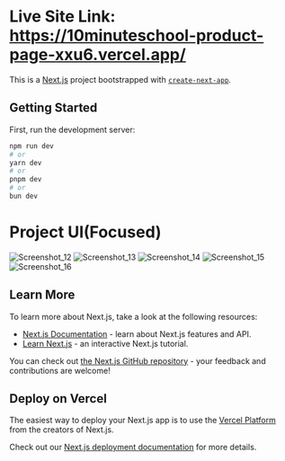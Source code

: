 # Live Site Link: https://10minuteschool-product-page-xxu6.vercel.app/

This is a [Next.js](https://nextjs.org) project bootstrapped with [`create-next-app`](https://nextjs.org/docs/app/api-reference/cli/create-next-app).

## Getting Started

First, run the development server:

```bash
npm run dev
# or
yarn dev
# or
pnpm dev
# or
bun dev
```
# Project UI(Focused)

![Screenshot_12](https://github.com/user-attachments/assets/e2e33a3a-18de-4189-a270-65733b318cbe)
![Screenshot_13](https://github.com/user-attachments/assets/35c5f051-e3d1-413f-9275-ba59cb9cd9fa)
![Screenshot_14](https://github.com/user-attachments/assets/687301b7-cc2c-4da2-94cd-29ec3c38948f)
![Screenshot_15](https://github.com/user-attachments/assets/02790479-4ef1-40e7-b548-f1173e92f76b)
![Screenshot_16](https://github.com/user-attachments/assets/d813879d-4492-4600-bea4-2bcb56ea6874)

## Learn More

To learn more about Next.js, take a look at the following resources:

- [Next.js Documentation](https://nextjs.org/docs) - learn about Next.js features and API.
- [Learn Next.js](https://nextjs.org/learn) - an interactive Next.js tutorial.

You can check out [the Next.js GitHub repository](https://github.com/vercel/next.js) - your feedback and contributions are welcome!

## Deploy on Vercel

The easiest way to deploy your Next.js app is to use the [Vercel Platform](https://vercel.com/new?utm_medium=default-template&filter=next.js&utm_source=create-next-app&utm_campaign=create-next-app-readme) from the creators of Next.js.

Check out our [Next.js deployment documentation](https://nextjs.org/docs/app/building-your-application/deploying) for more details.
